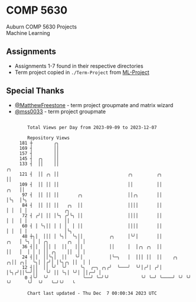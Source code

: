 # COMP 5630
Auburn COMP 5630 Projects  
Machine Learning

## Assignments
- Assignments 1-7 found in their respective directories
- Term project copied in `./Term-Project` from [ML-Project](https://github.com/wumphlett/ML-Project)

## Special Thanks
- [@MatthewFreestone](https://github.com/MatthewFreestone) - term project groupmate and matrix wizard
- [@mss0033](https://github.com/mss0033) - term project groupmate

```

        Total Views per Day from 2023-09-09 to 2023-12-07

        Repository Views
     181 ┼        ╭╮
     169 ┤        ││
     157 ┤        ││
     145 ┤  ╭╮    ││
     133 ┤  ││    ││                                                           ╭╮
     121 ┤  ││ ╭╮ ││                          ╭╮         ╭╮                    ││
     109 ┤  ││ ││ ││                          ││         ││               ╭╮   ││
      97 ┤  ││ ││ ││       ╭╮                 ││╭╮       ││               │╰╮  │╰╮
      84 ┤  ││ ││ ││   ╭╮  ││                 ││││       ││               │ │  │ │              ╭╮
      72 ┤ ╭╯│ ││ │╰╮ ╭╯╰╮ ││                 ││││       ││               │ │  │ │              ││
      60 ┤ │ ╰╮││ │ │ │  │ ││                 ││││       ││               │ │  │ │              │╰╮
      48 ┼╮│  │││ │ ╰╮│  ╰╮││          ╭╮     │╰╯│       ││          ╭╮   │ ╰╮ │ │ ╭╮       ╭╮  │ │
      36 ┤││  │││ │  ││   │││          ││     │  │╭╮ ╭╮  ││          ││   │  │ │ │ ││ ╭╮    ││  │ │
      24 ┤││  ││╰╮│  ││   ╰╯│          │╰─╮   │  │││ ││  ││    ╭╮  ╭╮││ ╭╮│  ╰╮│ │╭╯│ │╰╮╭╮ ││  │ │
      12 ┤││  ││ ╰╯  ╰╯     ╰╮  ╭─╮ ╭╮╭╯  ╰───╯  ╰╯│╭╯│ ╭╯│    │╰╮╭╯││╰─╯││   ╰╯ ││ ╰╮│ ╰╯│ ││╭─╯ │
       0 ┤╰╯  ╰╯             ╰──╯ ╰─╯╰╯            ╰╯ ╰─╯ ╰────╯ ╰╯ ╰╯   ╰╯      ╰╯  ╰╯   ╰─╯╰╯   ╰

        Chart last updated - Thu Dec  7 00:00:34 2023 UTC
        
```

